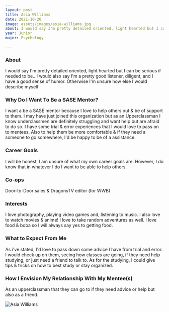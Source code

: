 ```yaml
---
layout: post
title: Asia Williams 
date: 2021-10-20
image: assets/images/asia-williams.jpg
about: I would say I'm pretty detailed oriented, light hearted but I can be serious if needed to be...I would also say I'm a pretty good listener, diligent, and I have a good sense of humor. Otherwise I'm unsure how else I would describe myself 
year: Junior
major: Psychology

---
```


### About

I would say I'm pretty detailed oriented, light hearted but I can be serious if needed to be...I would also say I'm a pretty good listener, diligent, and I have a good sense of humor. Otherwise I'm unsure how else I would describe myself 

### Why Do I Want To Be a SASE Mentor?

I want a be a SASE mentor because I love to help others out & be of support to them. I may have just joined this organization but as an Upperclassman I know underclassmen are definitely struggling and want help but are afraid to do so. I have some trial & error experiences that I would love to pass on to mentees. Also to help them be more comfortable & if they need a someone to go somewhere, I'd be happy to be of a assistance.

### Career Goals

I will be honest, I am unsure of what my own career goals are. However, I do know that in whatever I do I want to be able to help others. 

### Co-ops

Door-to-Door sales & DragonsTV editor (for WWB)

### Interests

I love photography, playing video games and, listening to music. I also love to watch movies & anime! I love to take random adventures as well. I love food & boba so I will always say yes to getting food.

### What to Expect From Me

As i've stated, I'd love to pass down some advice I have from trial and error. I would check up on them, seeing how classes are going, if they need help studying, or just need a friend to talk to. As for the studying, I could give tips & tricks on how to best study or stay organized.

### How I Envision My Relationship With My Mentee(s) 

As an upperclassman that they can go to if they need advice or help but also as a friend. 

<div class="text-center my-5">
    <img src="https://sase-drexel.github.io/mentorship-2021/assets/images/asia-williams.jpg" alt="Asia Williams" class="rounded post-img" />
</div>
